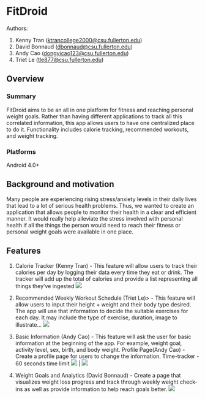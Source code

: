 # FitDroid

Authors:
1. Kenny Tran (ktrancollege2000@csu.fullerton.edu)
2. David Bonnaud (dbonnaud@csu.fullerton.edu)
3. Andy Cao (dongyicao123@csu.fullerton.edu)
4. Triet Le (tle877@csu.fullerton.edu)

## Overview
### Summary
FitDroid aims to be an all in one platform for fitness and reaching personal weight goals. Rather than having different applications to track all this correlated information, this app allows users to have one centralized place to do it. Functionality includes calorie tracking, recommended workouts, and weight tracking.

### Platforms
Android 4.0+

## Background and motivation
Many people are experiencing rising stress/anxiety levels in their daily lives that lead to a lot of serious health problems. Thus, we wanted to create an application that allows people to monitor their health in a clear and efficient manner. It would really help alleviate the stress involved with personal health if all the things the person would need to reach their fitness or personal weight goals were available in one place.

## Features
1. Calorie Tracker (Kenny Tran) - This feature will allow users to track their calories per day by logging their data every time they eat or drink. The tracker will add up the total of calories and provide a list representing all things they’ve ingested 
![](Images/cal_track.PNG)

2. Recommended Weekly Workout Schedule (Triet Le)> - This feature will allow users to input their height + weight and their body type desired. The app will use that information to decide the suitable exercises for each day. It may include the type of exercise, duration, image to illustrate... 
![](Images/week_schedule.PNG)
3. Basic Information (Andy Cao) - This feature will ask the user for basic information at the beginning of the app. For example, weight goal, activity level, sex, birth, and body weight. 
Profile Page(Andy Cao) - Create a profile page for users to change the information. 
Time-tracker - 60 seconds time limit
![](Images/set_up.PNG)  |  ![](Images/settings)

4. Weight Goals and Analytics (David Bonnaud) - Create a page that visualizes weight loss progress and track through weekly weight check-ins as well as provide information to help reach goals better.
![](Images/weight_goal.PNG)
